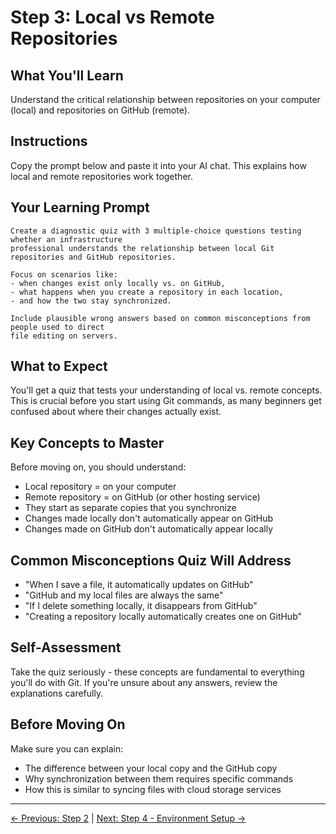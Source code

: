 # Step 3: Local vs Remote Repositories

## What You'll Learn
Understand the critical relationship between repositories on your computer (local) and repositories on GitHub (remote).

## Instructions
Copy the prompt below and paste it into your AI chat. This explains how local and remote repositories work together.

## Your Learning Prompt

```
Create a diagnostic quiz with 3 multiple-choice questions testing whether an infrastructure 
professional understands the relationship between local Git repositories and GitHub repositories. 

Focus on scenarios like: 
- when changes exist only locally vs. on GitHub, 
- what happens when you create a repository in each location, 
- and how the two stay synchronized. 

Include plausible wrong answers based on common misconceptions from people used to direct 
file editing on servers.
```

## What to Expect
You'll get a quiz that tests your understanding of local vs. remote concepts. This is crucial before you start using Git commands, as many beginners get confused about where their changes actually exist.

## Key Concepts to Master
Before moving on, you should understand:
- Local repository = on your computer
- Remote repository = on GitHub (or other hosting service)
- They start as separate copies that you synchronize
- Changes made locally don't automatically appear on GitHub
- Changes made on GitHub don't automatically appear locally

## Common Misconceptions Quiz Will Address
- "When I save a file, it automatically updates on GitHub"
- "GitHub and my local files are always the same"
- "If I delete something locally, it disappears from GitHub"
- "Creating a repository locally automatically creates one on GitHub"

## Self-Assessment
Take the quiz seriously - these concepts are fundamental to everything you'll do with Git. If you're unsure about any answers, review the explanations carefully.

## Before Moving On
Make sure you can explain:
- The difference between your local copy and the GitHub copy
- Why synchronization between them requires specific commands
- How this is similar to syncing files with cloud storage services

---
[← Previous: Step 2](./step-2-creating-github-repository.md) | [Next: Step 4 - Environment Setup →](./step-4-environment-setup.md)
